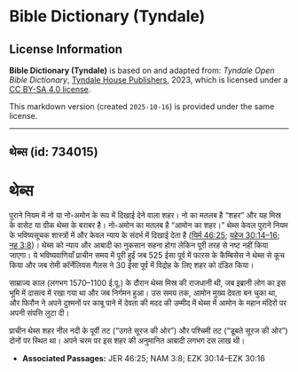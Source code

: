 # Bible Dictionary (Tyndale)

## License Information

**Bible Dictionary (Tyndale)** is based on and adapted from: _Tyndale Open Bible Dictionary_, [Tyndale House Publishers](https://tyndaleopenresources.com/), 2023, which is licensed under a [CC BY-SA 4.0 license](https://creativecommons.org/licenses/by-sa/4.0/legalcode.en).

This markdown version (created `2025-10-16`) is provided under the same license.



--------------------------------

## थेब्स (id: 734015)

थेब्स
=====

पुराने नियम में नो या नो\-अमोन के रूप में दिखाई देने वाला शहर। नो का मतलब है “शहर” और यह मिस्र के वासेट या ग्रीक थेब्स के बराबर है। नो\-अमोन का मतलब है “आमोन का शहर।” थेब्स केवल पुराने नियम के भविष्यसूचक शास्त्रों में और केवल न्याय के संदर्भ में दिखाई देता है ([यिर्म 46:25](https://ref.ly/Jer46:25); [यहेज 30:14–16](https://ref.ly/Ezek30:14-Ezek30:16); [नह 3:8](https://ref.ly/Nah3:8))। थेब्स को न्याय और आबादी का नुकसान सहना होगा लेकिन पूरी तरह से नष्ट नहीं किया जाएगा। ये भविष्यवाणियाँ प्राचीन समय में पूरी हुईं जब 525 ईसा पूर्व में फारस के कैम्बिसेस ने थेब्स से कूच किया और जब रोमी कॉर्नेलियस गैलस ने 30 ईसा पूर्व में विद्रोह के लिए शहर को दंडित किया।

साम्राज्य काल (लगभग 1570–1100 ई.पू.) के दौरान थेब्स मिस्र की राजधानी थी, जब इब्रानी लोग का इस भूमि में दासत्व में रखा गया था और जब निर्गमन हुआ। उस समय तक, आमोन मुख्य देवता बन चुका था, और फिरौन ने अपने दुश्मनों पर काबू पाने में देवता की मदद की उम्मीद में थेब्स में आमोन के महान मंदिरों पर अपनी संपत्ति लुटा दी।

प्राचीन थेब्स शहर नील नदी के पूर्वी तट (“उगते सूरज की ओर”) और पश्चिमी तट (“डूबते सूरज की ओर”) दोनों पर स्थित था। अपने चरम पर इस शहर की अनुमानित आबादी लगभग दस लाख थी।

* **Associated Passages:** JER 46:25; NAM 3:8; EZK 30:14–EZK 30:16

